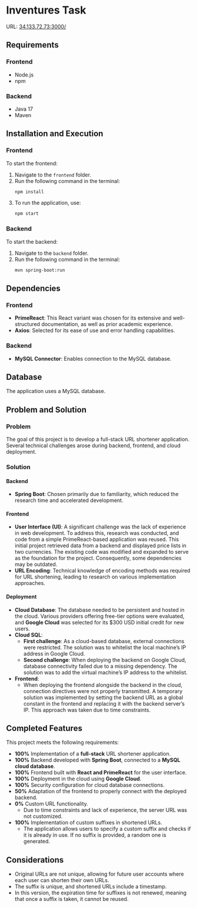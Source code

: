 # Inventures Task

URL: [34.133.72.73:3000/](http://34.133.72.73:3000/)

## Requirements

### Frontend

- Node.js
- npm

### Backend

- Java 17
- Maven

## Installation and Execution

### Frontend

To start the frontend:

1. Navigate to the `frontend` folder.
2. Run the following command in the terminal:
   ```sh
   npm install
   ```
3. To run the application, use:
   ```sh
   npm start
   ```

### Backend

To start the backend:

1. Navigate to the `backend` folder.
2. Run the following command in the terminal:
   ```sh
   mvn spring-boot:run
   ```

## Dependencies

### Frontend

- **PrimeReact**: This React variant was chosen for its extensive and well-structured documentation, as well as prior academic experience.
- **Axios**: Selected for its ease of use and error handling capabilities.

### Backend

- **MySQL Connector**: Enables connection to the MySQL database.

## Database

The application uses a MySQL database.

## Problem and Solution

### Problem

The goal of this project is to develop a full-stack URL shortener application. Several technical challenges arose during backend, frontend, and cloud deployment.

### Solution

#### Backend

- **Spring Boot**: Chosen primarily due to familiarity, which reduced the research time and accelerated development.

#### Frontend

- **User Interface (UI)**: A significant challenge was the lack of experience in web development. To address this, research was conducted, and code from a simple PrimeReact-based application was reused. This initial project retrieved data from a backend and displayed price lists in two currencies. The existing code was modified and expanded to serve as the foundation for the project. Consequently, some dependencies may be outdated.
- **URL Encoding**: Technical knowledge of encoding methods was required for URL shortening, leading to research on various implementation approaches.

#### Deployment

- **Cloud Database**: The database needed to be persistent and hosted in the cloud. Various providers offering free-tier options were evaluated, and **Google Cloud** was selected for its \$300 USD initial credit for new users.
- **Cloud SQL**:
  - **First challenge**: As a cloud-based database, external connections were restricted. The solution was to whitelist the local machine’s IP address in Google Cloud.
  - **Second challenge**: When deploying the backend on Google Cloud, database connectivity failed due to a missing dependency. The solution was to add the virtual machine’s IP address to the whitelist.
- **Frontend**:
  - When deploying the frontend alongside the backend in the cloud, connection directives were not properly transmitted. A temporary solution was implemented by setting the backend URL as a global constant in the frontend and replacing it with the backend server’s IP. This approach was taken due to time constraints.

## Completed Features

This project meets the following requirements:

- **100%** Implementation of a **full-stack** URL shortener application.
- **100%** Backend developed with **Spring Boot**, connected to a **MySQL cloud database**.
- **100%** Frontend built with **React and PrimeReact** for the user interface.
- **100%** Deployment in the cloud using **Google Cloud**.
- **100%** Security configuration for cloud database connections.
- **50%** Adaptation of the frontend to properly connect with the deployed backend.
- **0%** Custom URL functionality.
  - Due to time constraints and lack of experience, the server URL was not customized.
- **100%** Implementation of custom suffixes in shortened URLs.
  - The application allows users to specify a custom suffix and checks if it is already in use. If no suffix is provided, a random one is generated.

## Considerations

- Original URLs are not unique, allowing for future user accounts where each user can shorten their own URLs.
- The suffix is unique, and shortened URLs include a timestamp.
- In this version, the expiration time for suffixes is not renewed, meaning that once a suffix is taken, it cannot be reused.
